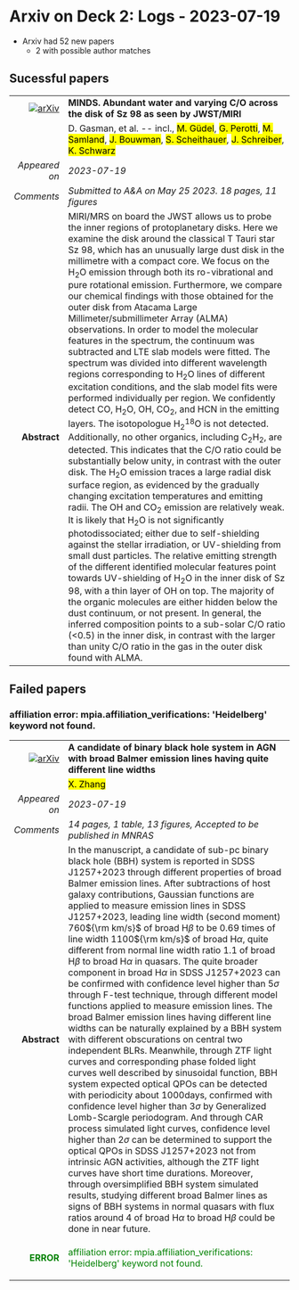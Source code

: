 # Arxiv on Deck 2: Logs - 2023-07-19

* Arxiv had 52 new papers
    * 2 with possible author matches

## Sucessful papers


|||
|---:|:---|
| [![arXiv](https://img.shields.io/badge/arXiv-arXiv:2307.09301-b31b1b.svg)](https://arxiv.org/abs/arXiv:2307.09301) | **MINDS. Abundant water and varying C/O across the disk of Sz 98 as seen  by JWST/MIRI**  |
|| D. Gasman, et al. -- incl., <mark>M. Güdel</mark>, <mark>G. Perotti</mark>, <mark>M. Samland</mark>, <mark>J. Bouwman</mark>, <mark>S. Scheithauer</mark>, <mark>J. Schreiber</mark>, <mark>K. Schwarz</mark> |
|*Appeared on*| *2023-07-19*|
|*Comments*| *Submitted to A&A on May 25 2023. 18 pages, 11 figures*|
|**Abstract**| MIRI/MRS on board the JWST allows us to probe the inner regions of protoplanetary disks. Here we examine the disk around the classical T Tauri star Sz 98, which has an unusually large dust disk in the millimetre with a compact core. We focus on the H$_2$O emission through both its ro-vibrational and pure rotational emission. Furthermore, we compare our chemical findings with those obtained for the outer disk from Atacama Large Millimeter/submillimeter Array (ALMA) observations. In order to model the molecular features in the spectrum, the continuum was subtracted and LTE slab models were fitted. The spectrum was divided into different wavelength regions corresponding to H$_2$O lines of different excitation conditions, and the slab model fits were performed individually per region. We confidently detect CO, H$_2$O, OH, CO$_2$, and HCN in the emitting layers. The isotopologue H$^{18}_2$O is not detected. Additionally, no other organics, including C$_2$H$_2$, are detected. This indicates that the C/O ratio could be substantially below unity, in contrast with the outer disk. The H$_2$O emission traces a large radial disk surface region, as evidenced by the gradually changing excitation temperatures and emitting radii. The OH and CO$_2$ emission are relatively weak. It is likely that H$_2$O is not significantly photodissociated; either due to self-shielding against the stellar irradiation, or UV-shielding from small dust particles. The relative emitting strength of the different identified molecular features point towards UV-shielding of H$_2$O in the inner disk of Sz 98, with a thin layer of OH on top. The majority of the organic molecules are either hidden below the dust continuum, or not present. In general, the inferred composition points to a sub-solar C/O ratio (<0.5) in the inner disk, in contrast with the larger than unity C/O ratio in the gas in the outer disk found with ALMA. |

## Failed papers

### affiliation error: mpia.affiliation_verifications: 'Heidelberg' keyword not found. 


|||
|---:|:---|
| [![arXiv](https://img.shields.io/badge/arXiv-arXiv:2307.09041-b31b1b.svg)](https://arxiv.org/abs/arXiv:2307.09041) | **A candidate of binary black hole system in AGN with broad Balmer  emission lines having quite different line widths**  |
|| <mark>X. Zhang</mark> |
|*Appeared on*| *2023-07-19*|
|*Comments*| *14 pages, 1 table, 13 figures, Accepted to be published in MNRAS*|
|**Abstract**| In the manuscript, a candidate of sub-pc binary black hole (BBH) system is reported in SDSS J1257+2023 through different properties of broad Balmer emission lines. After subtractions of host galaxy contributions, Gaussian functions are applied to measure emission lines in SDSS J1257+2023, leading line width (second moment) 760${\rm km/s}$ of broad H$\beta$ to be 0.69 times of line width 1100${\rm km/s}$ of broad H$\alpha$, quite different from normal line width ratio 1.1 of broad H$\beta$ to broad H$\alpha$ in quasars. The quite broader component in broad H$\alpha$ in SDSS J1257+2023 can be confirmed with confidence level higher than $5\sigma$ through F-test technique, through different model functions applied to measure emission lines. The broad Balmer emission lines having different line widths can be naturally explained by a BBH system with different obscurations on central two independent BLRs. Meanwhile, through ZTF light curves and corresponding phase folded light curves well described by sinusoidal function, BBH system expected optical QPOs can be detected with periodicity about 1000days, confirmed with confidence level higher than $3\sigma$ by Generalized Lomb-Scargle periodogram. And through CAR process simulated light curves, confidence level higher than $2\sigma$ can be determined to support the optical QPOs in SDSS J1257+2023 not from intrinsic AGN activities, although the ZTF light curves have short time durations. Moreover, through oversimplified BBH system simulated results, studying different broad Balmer lines as signs of BBH systems in normal quasars with flux ratios around 4 of broad H$\alpha$ to broad H$\beta$ could be done in near future. |
|<p style="color:green"> **ERROR** </p>| <p style="color:green">affiliation error: mpia.affiliation_verifications: 'Heidelberg' keyword not found.</p> |

